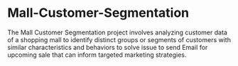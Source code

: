 # Mall-Customer-Segmentation
The Mall Customer Segmentation project involves analyzing customer data of a shopping mall to identify distinct groups or segments of customers with similar characteristics and behaviors to solve issue to send Email for upcoming sale that can inform targeted marketing strategies.
